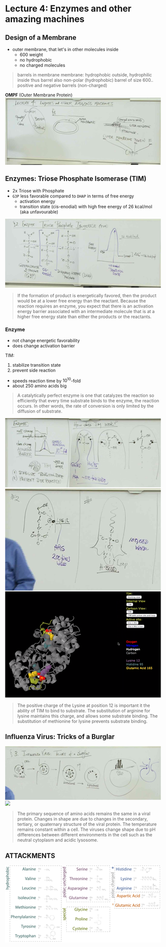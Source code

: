 # Lecture 4: Enzymes and other amazing machines


## Design of a Membrane
- outer membrane, that let's in other molecules inside
	- 600 weight
	- no hydrophobic
	- no charged molecules

> barrels in membrane
> membrane: hydrophobic outside, hydrophilic inside
> thus barrel also non-polar (hydrophobic)
> barrel of size 600..
> positive and negative barrels (non-charged)

**OMPF** (Outer Membrane Protein)
![](./G04_1.jpg)

## Enzymes: Triose Phosphate Isomerase (TIM)

- 2x Triose with Phosphate
- `G3P` less favorable compared to `DHAP` in terms of free energy
	- activation energy
	- transition state (cis-enodial) with high free energy of 26 kcal/mol (aka unfavourable)

![](./G04_2.jpg)

> If the formation of product is energetically favored, then the product would be at a lower free energy than the reactant. Because the reaction requires an enzyme, you expect that there is an activation energy barrier associated with an intermediate molecule that is at a higher free energy state than either the products or the reactants.


### Enzyme
- not change energetic favorability
- does change activation barrier

TIM:
1. stabilize transition state
2. prevent side reaction
- speeds reaction time by $10^10$-fold
- about 250 amino acids big

> A catalytically perfect enzyme is one that catalyzes the reaction so efficiently that every time substrate binds to the enzyme, the reaction occurs. In other words, the rate of conversion is only limited by the diffusion of substrate.


![](./G04_3.jpg)
![](./G04_4.jpg)
![](./TIM.png)

> The positive charge of the Lysine at position 12 is important it the ability of TIM to bind to substrate. The substitution of arginine for lysine maintains this charge, and allows some substrate binding. The substitution of methionine for lysine prevents substrate binding.

## Influenza Virus: Tricks of a Burglar
![](./G04_5.jpg)
[![](http://img.youtube.com/vi/YSgkoldBNkI/0.jpg)](http://www.youtube.com/watch?v=YSgkoldBNkI)

> The primary sequence of amino acids remains the same in a viral protein. Changes in shape are due to changes in the secondary, tertiary, or quaternary structure of the viral protein. The temperature remains constant within a cell. The viruses change shape due to pH differences between different environments in the cell such as the neutral cytoplasm and acidic lysosome.

## ATTACKMENTS
![](./amino_acid_table.png)

